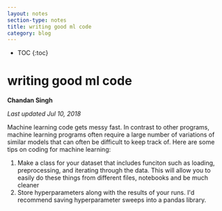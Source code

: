 ```yaml
---
layout: notes
section-type: notes
title: writing good ml code
category: blog
---
```

* TOC
{:toc}

# writing good ml code

**Chandan Singh**

*Last updated Jul 10, 2018*

Machine learning code gets messy fast. In contrast to other programs, machine learning programs often require a large number of variations of similar models that can often be difficult to keep track of. Here are some tips on coding for machine learning:

1. Make a class for your dataset that includes funciton such as loading, preprocessing, and iterating through the data. This will allow you to easily do these things from different files, notebooks and be much cleaner
2. Store hyperparameters along with the results of your runs. I'd recommend saving hyperparameter sweeps into a pandas library.